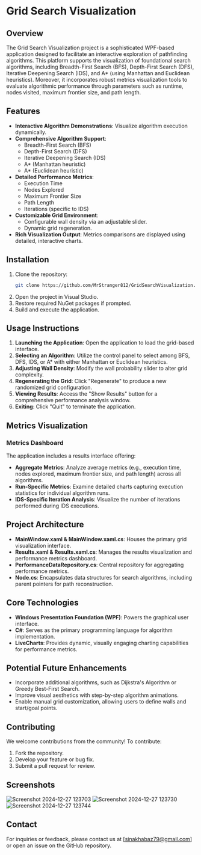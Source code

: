 # Grid Search Visualization

## Overview
The Grid Search Visualization project is a sophisticated WPF-based application designed to facilitate an interactive exploration of pathfinding algorithms. This platform supports the visualization of foundational search algorithms, including Breadth-First Search (BFS), Depth-First Search (DFS), Iterative Deepening Search (IDS), and A* (using Manhattan and Euclidean heuristics). Moreover, it incorporates robust metrics visualization tools to evaluate algorithmic performance through parameters such as runtime, nodes visited, maximum frontier size, and path length.

## Features
- **Interactive Algorithm Demonstrations**: Visualize algorithm execution dynamically.
- **Comprehensive Algorithm Support**:
  - Breadth-First Search (BFS)
  - Depth-First Search (DFS)
  - Iterative Deepening Search (IDS)
  - A* (Manhattan heuristic)
  - A* (Euclidean heuristic)
- **Detailed Performance Metrics**:
  - Execution Time
  - Nodes Explored
  - Maximum Frontier Size
  - Path Length
  - Iterations (specific to IDS)
- **Customizable Grid Environment**:
  - Configurable wall density via an adjustable slider.
  - Dynamic grid regeneration.
- **Rich Visualization Output**: Metrics comparisons are displayed using detailed, interactive charts.

## Installation
1. Clone the repository:
   ```bash
   git clone https://github.com/MrStranger812/GridSearchVisualization.git
   ```
2. Open the project in Visual Studio.
3. Restore required NuGet packages if prompted.
4. Build and execute the application.

## Usage Instructions
1. **Launching the Application**: Open the application to load the grid-based interface.
2. **Selecting an Algorithm**: Utilize the control panel to select among BFS, DFS, IDS, or A* with either Manhattan or Euclidean heuristics.
3. **Adjusting Wall Density**: Modify the wall probability slider to alter grid complexity.
4. **Regenerating the Grid**: Click "Regenerate" to produce a new randomized grid configuration.
5. **Viewing Results**: Access the "Show Results" button for a comprehensive performance analysis window.
6. **Exiting**: Click "Quit" to terminate the application.

## Metrics Visualization
### Metrics Dashboard
The application includes a results interface offering:
- **Aggregate Metrics**: Analyze average metrics (e.g., execution time, nodes explored, maximum frontier size, and path length) across all algorithms.
- **Run-Specific Metrics**: Examine detailed charts capturing execution statistics for individual algorithm runs.
- **IDS-Specific Iteration Analysis**: Visualize the number of iterations performed during IDS executions.

## Project Architecture
- **MainWindow.xaml & MainWindow.xaml.cs**: Houses the primary grid visualization interface.
- **Results.xaml & Results.xaml.cs**: Manages the results visualization and performance metrics dashboard.
- **PerformanceDataRepository.cs**: Central repository for aggregating performance metrics.
- **Node.cs**: Encapsulates data structures for search algorithms, including parent pointers for path reconstruction.

## Core Technologies
- **Windows Presentation Foundation (WPF)**: Powers the graphical user interface.
- **C#**: Serves as the primary programming language for algorithm implementation.
- **LiveCharts**: Provides dynamic, visually engaging charting capabilities for performance metrics.

## Potential Future Enhancements
- Incorporate additional algorithms, such as Dijkstra's Algorithm or Greedy Best-First Search.
- Improve visual aesthetics with step-by-step algorithm animations.
- Enable manual grid customization, allowing users to define walls and start/goal points.

## Contributing
We welcome contributions from the community! To contribute:
1. Fork the repository.
2. Develop your feature or bug fix.
3. Submit a pull request for review.

## Screenshots
![Screenshot 2024-12-27 123703](https://github.com/user-attachments/assets/d9739076-6552-4990-9e7d-bd67d81628da)
![Screenshot 2024-12-27 123730](https://github.com/user-attachments/assets/e0adcdf1-c821-4cb1-9e5b-ab4a42c0dbe5)
![Screenshot 2024-12-27 123744](https://github.com/user-attachments/assets/2f6bf4f0-2c61-4d9e-a05e-fc6d158732cd)
## Contact
For inquiries or feedback, please contact us at [sinakhabaz79@gmail.com] or open an issue on the GitHub repository.


